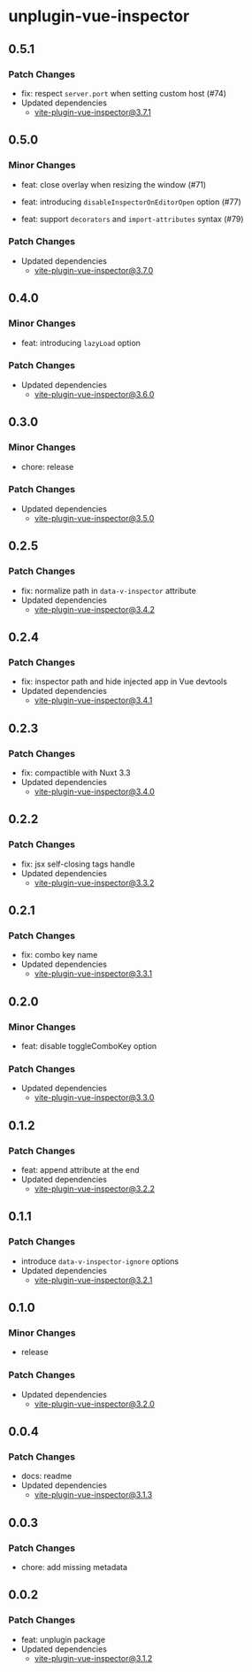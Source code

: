 # unplugin-vue-inspector

## 0.5.1

### Patch Changes

- fix: respect `server.port` when setting custom host (#74)
- Updated dependencies
  - vite-plugin-vue-inspector@3.7.1

## 0.5.0

### Minor Changes

- feat: close overlay when resizing the window (#71)

- feat: introducing `disableInspectorOnEditorOpen` option (#77)

- feat: support `decorators` and `import-attributes` syntax (#79)

### Patch Changes

- Updated dependencies
  - vite-plugin-vue-inspector@3.7.0

## 0.4.0

### Minor Changes

- feat: introducing `lazyLoad` option

### Patch Changes

- Updated dependencies
  - vite-plugin-vue-inspector@3.6.0

## 0.3.0

### Minor Changes

- chore: release

### Patch Changes

- Updated dependencies
  - vite-plugin-vue-inspector@3.5.0

## 0.2.5

### Patch Changes

- fix: normalize path in `data-v-inspector` attribute
- Updated dependencies
  - vite-plugin-vue-inspector@3.4.2

## 0.2.4

### Patch Changes

- fix: inspector path and hide injected app in Vue devtools
- Updated dependencies
  - vite-plugin-vue-inspector@3.4.1

## 0.2.3

### Patch Changes

- fix: compactible with Nuxt 3.3
- Updated dependencies
  - vite-plugin-vue-inspector@3.4.0

## 0.2.2

### Patch Changes

- fix: jsx self-closing tags handle
- Updated dependencies
  - vite-plugin-vue-inspector@3.3.2

## 0.2.1

### Patch Changes

- fix: combo key name
- Updated dependencies
  - vite-plugin-vue-inspector@3.3.1

## 0.2.0

### Minor Changes

- feat: disable toggleComboKey option

### Patch Changes

- Updated dependencies
  - vite-plugin-vue-inspector@3.3.0

## 0.1.2

### Patch Changes

- feat: append attribute at the end
- Updated dependencies
  - vite-plugin-vue-inspector@3.2.2

## 0.1.1

### Patch Changes

- introduce `data-v-inspector-ignore` options
- Updated dependencies
  - vite-plugin-vue-inspector@3.2.1

## 0.1.0

### Minor Changes

- release

### Patch Changes

- Updated dependencies
  - vite-plugin-vue-inspector@3.2.0

## 0.0.4

### Patch Changes

- docs: readme
- Updated dependencies
  - vite-plugin-vue-inspector@3.1.3

## 0.0.3

### Patch Changes

- chore: add missing metadata

## 0.0.2

### Patch Changes

- feat: unplugin package
- Updated dependencies
  - vite-plugin-vue-inspector@3.1.2
